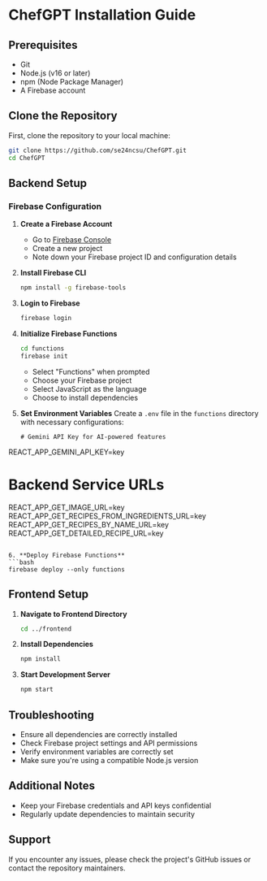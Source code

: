 # ChefGPT Installation Guide

## Prerequisites
- Git
- Node.js (v16 or later)
- npm (Node Package Manager)
- A Firebase account

## Clone the Repository

First, clone the repository to your local machine:

```bash
git clone https://github.com/se24ncsu/ChefGPT.git
cd ChefGPT
```

## Backend Setup

### Firebase Configuration

1. **Create a Firebase Account**
   - Go to [Firebase Console](https://console.firebase.google.com/)
   - Create a new project
   - Note down your Firebase project ID and configuration details

2. **Install Firebase CLI**
   ```bash
   npm install -g firebase-tools
   ```

3. **Login to Firebase**
   ```bash
   firebase login
   ```

4. **Initialize Firebase Functions**
   ```bash
   cd functions
   firebase init
   ```
   - Select "Functions" when prompted
   - Choose your Firebase project
   - Select JavaScript as the language
   - Choose to install dependencies

5. **Set Environment Variables**
   Create a `.env` file in the `functions` directory with necessary configurations:
   ```
   # Gemini API Key for AI-powered features
  REACT_APP_GEMINI_API_KEY=key
  
  # Backend Service URLs
  REACT_APP_GET_IMAGE_URL=key
  REACT_APP_GET_RECIPES_FROM_INGREDIENTS_URL=key
  REACT_APP_GET_RECIPES_BY_NAME_URL=key
  REACT_APP_GET_DETAILED_RECIPE_URL=key
   ```

6. **Deploy Firebase Functions**
   ```bash
   firebase deploy --only functions
   ```

## Frontend Setup

1. **Navigate to Frontend Directory**
   ```bash
   cd ../frontend
   ```

2. **Install Dependencies**
   ```bash
   npm install
   ```

3. **Start Development Server**
   ```bash
   npm start
   ```

## Troubleshooting

- Ensure all dependencies are correctly installed
- Check Firebase project settings and API permissions
- Verify environment variables are correctly set
- Make sure you're using a compatible Node.js version

## Additional Notes

- Keep your Firebase credentials and API keys confidential
- Regularly update dependencies to maintain security

## Support

If you encounter any issues, please check the project's GitHub issues or contact the repository maintainers.

